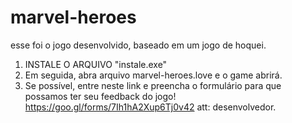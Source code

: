 # marvel-heroes
esse foi o jogo desenvolvido, baseado em um jogo de hoquei.
1. INSTALE O ARQUIVO "instale.exe"
2. Em seguida, abra arquivo marvel-heroes.love e o game abrirá.
3. Se possível, entre neste link e preencha o formulário para que possamos ter seu feedback do jogo!
https://goo.gl/forms/7Ih1hA2Xup6Tj0v42
att: desenvolvedor.
